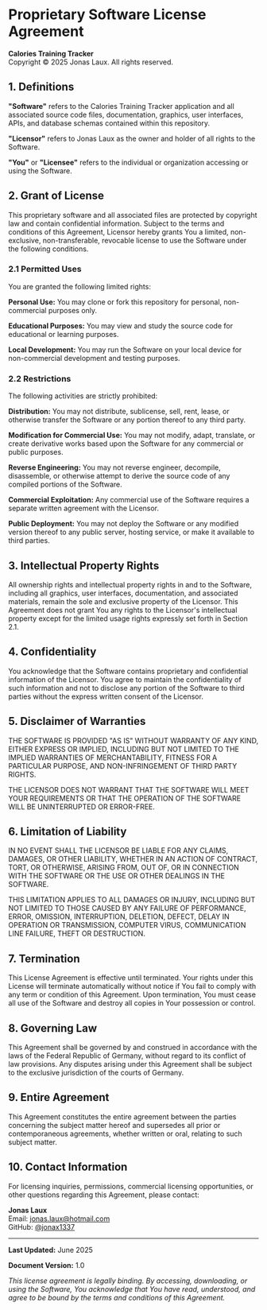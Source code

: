 # Proprietary Software License Agreement

**Calories Training Tracker**  
Copyright © 2025 Jonas Laux. All rights reserved.

## 1. Definitions

**"Software"** refers to the Calories Training Tracker application and all associated source code files, documentation, graphics, user interfaces, APIs, and database schemas contained within this repository.

**"Licensor"** refers to Jonas Laux as the owner and holder of all rights to the Software.

**"You"** or **"Licensee"** refers to the individual or organization accessing or using the Software.

## 2. Grant of License

This proprietary software and all associated files are protected by copyright law and contain confidential information. Subject to the terms and conditions of this Agreement, Licensor hereby grants You a limited, non-exclusive, non-transferable, revocable license to use the Software under the following conditions.

### 2.1 Permitted Uses

You are granted the following limited rights:

**Personal Use:** You may clone or fork this repository for personal, non-commercial purposes only.

**Educational Purposes:** You may view and study the source code for educational or learning purposes.

**Local Development:** You may run the Software on your local device for non-commercial development and testing purposes.

### 2.2 Restrictions

The following activities are strictly prohibited:

**Distribution:** You may not distribute, sublicense, sell, rent, lease, or otherwise transfer the Software or any portion thereof to any third party.

**Modification for Commercial Use:** You may not modify, adapt, translate, or create derivative works based upon the Software for any commercial or public purposes.

**Reverse Engineering:** You may not reverse engineer, decompile, disassemble, or otherwise attempt to derive the source code of any compiled portions of the Software.

**Commercial Exploitation:** Any commercial use of the Software requires a separate written agreement with the Licensor.

**Public Deployment:** You may not deploy the Software or any modified version thereof to any public server, hosting service, or make it available to third parties.

## 3. Intellectual Property Rights

All ownership rights and intellectual property rights in and to the Software, including all graphics, user interfaces, documentation, and associated materials, remain the sole and exclusive property of the Licensor. This Agreement does not grant You any rights to the Licensor's intellectual property except for the limited usage rights expressly set forth in Section 2.1.

## 4. Confidentiality

You acknowledge that the Software contains proprietary and confidential information of the Licensor. You agree to maintain the confidentiality of such information and not to disclose any portion of the Software to third parties without the express written consent of the Licensor.

## 5. Disclaimer of Warranties

THE SOFTWARE IS PROVIDED "AS IS" WITHOUT WARRANTY OF ANY KIND, EITHER EXPRESS OR IMPLIED, INCLUDING BUT NOT LIMITED TO THE IMPLIED WARRANTIES OF MERCHANTABILITY, FITNESS FOR A PARTICULAR PURPOSE, AND NON-INFRINGEMENT OF THIRD PARTY RIGHTS.

THE LICENSOR DOES NOT WARRANT THAT THE SOFTWARE WILL MEET YOUR REQUIREMENTS OR THAT THE OPERATION OF THE SOFTWARE WILL BE UNINTERRUPTED OR ERROR-FREE.

## 6. Limitation of Liability

IN NO EVENT SHALL THE LICENSOR BE LIABLE FOR ANY CLAIMS, DAMAGES, OR OTHER LIABILITY, WHETHER IN AN ACTION OF CONTRACT, TORT, OR OTHERWISE, ARISING FROM, OUT OF, OR IN CONNECTION WITH THE SOFTWARE OR THE USE OR OTHER DEALINGS IN THE SOFTWARE.

THIS LIMITATION APPLIES TO ALL DAMAGES OR INJURY, INCLUDING BUT NOT LIMITED TO THOSE CAUSED BY ANY FAILURE OF PERFORMANCE, ERROR, OMISSION, INTERRUPTION, DELETION, DEFECT, DELAY IN OPERATION OR TRANSMISSION, COMPUTER VIRUS, COMMUNICATION LINE FAILURE, THEFT OR DESTRUCTION.

## 7. Termination

This License Agreement is effective until terminated. Your rights under this License will terminate automatically without notice if You fail to comply with any term or condition of this Agreement. Upon termination, You must cease all use of the Software and destroy all copies in Your possession or control.

## 8. Governing Law

This Agreement shall be governed by and construed in accordance with the laws of the Federal Republic of Germany, without regard to its conflict of law provisions. Any disputes arising under this Agreement shall be subject to the exclusive jurisdiction of the courts of Germany.

## 9. Entire Agreement

This Agreement constitutes the entire agreement between the parties concerning the subject matter hereof and supersedes all prior or contemporaneous agreements, whether written or oral, relating to such subject matter.

## 10. Contact Information

For licensing inquiries, permissions, commercial licensing opportunities, or other questions regarding this Agreement, please contact:

**Jonas Laux**  
Email: jonas.laux@hotmail.com  
GitHub: [@jonax1337](https://github.com/jonax1337)  

---

**Last Updated:** June 2025

**Document Version:** 1.0

*This license agreement is legally binding. By accessing, downloading, or using the Software, You acknowledge that You have read, understood, and agree to be bound by the terms and conditions of this Agreement.*